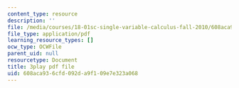 ```yaml
---
content_type: resource
description: ''
file: /media/courses/18-01sc-single-variable-calculus-fall-2010/608aca936cfd092da9f109e7e323a068_MK_0QHbUnIA.pdf
file_type: application/pdf
learning_resource_types: []
ocw_type: OCWFile
parent_uid: null
resourcetype: Document
title: 3play pdf file
uid: 608aca93-6cfd-092d-a9f1-09e7e323a068
---
```

